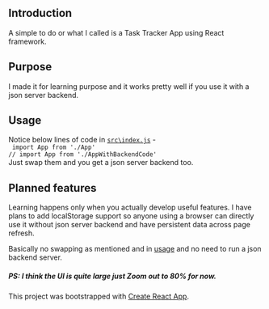 ## Introduction
A simple to do or what I called is a Task Tracker App using React framework.

## Purpose
I made it for learning purpose and it works pretty well if you use it with a json server backend.

## Usage
Notice below lines of code in [`src\index.js`](https://github.com/patwadeepak/task-tracker-react/blob/master/src/index.js) -
<br>
`
import App from './App'`<br>`
// import App from './AppWithBackendCode'
`
<br>
Just swap them and you get a json server backend too.

## Planned features
Learning happens only when you actually develop useful features. I have plans to add localStorage support so anyone using a browser can directly use it without json server backend and have persistent data across page refresh.

Basically no swapping as mentioned and in [usage](https://github.com/patwadeepak/task-tracker-react#usage) and no need to run a json backend server.
##### PS: I think the UI is quite large just Zoom out to 80% for now. 
This project was bootstrapped with [Create React App](https://github.com/facebook/create-react-app).

